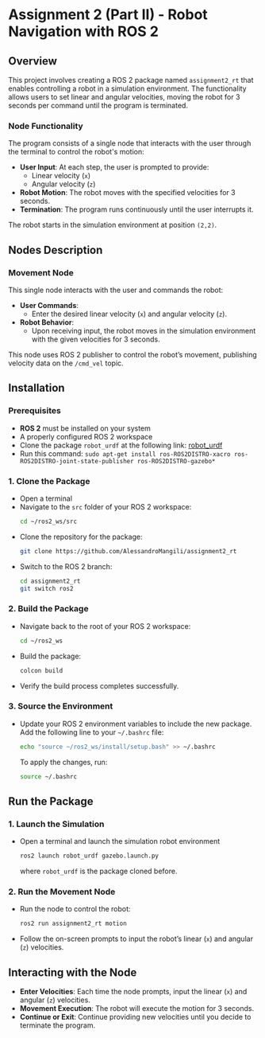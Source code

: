 # Assignment 2 (Part II) - Robot Navigation with ROS 2

## Overview
This project involves creating a ROS 2 package named `assignment2_rt` that enables controlling a robot in a simulation environment. The functionality allows users to set linear and angular velocities, moving the robot for 3 seconds per command until the program is terminated.

### Node Functionality
The program consists of a single node that interacts with the user through the terminal to control the robot's motion:
- **User Input**: At each step, the user is prompted to provide:
  - Linear velocity (`x`)
  - Angular velocity (`z`)
- **Robot Motion**: The robot moves with the specified velocities for 3 seconds.
- **Termination**: The program runs continuously until the user interrupts it.

The robot starts in the simulation environment at position `(2,2)`.

## Nodes Description

### Movement Node
This single node interacts with the user and commands the robot:
- **User Commands**:
  - Enter the desired linear velocity (`x`) and angular velocity (`z`).
- **Robot Behavior**:
  - Upon receiving input, the robot moves in the simulation environment with the given velocities for 3 seconds.

This node uses ROS 2 publisher to control the robot’s movement, publishing velocity data on the `/cmd_vel` topic.

## Installation

### Prerequisites
- **ROS 2** must be installed on your system
- A properly configured ROS 2 workspace
- Clone the package `robot_urdf` at the following link: [robot_urdf](https://github.com/CarmineD8/robot_urdf)
- Run this command: `sudo apt-get install ros-ROS2DISTRO-xacro ros-ROS2DISTRO-joint-state-publisher ros-ROS2DISTRO-gazebo*`

### 1. Clone the Package
- Open a terminal
- Navigate to the `src` folder of your ROS 2 workspace:
  ```bash
  cd ~/ros2_ws/src
  ```
- Clone the repository for the package:
  ```bash
  git clone https://github.com/AlessandroMangili/assignment2_rt
  ```
- Switch to the ROS 2 branch:
  ```bash
  cd assignment2_rt
  git switch ros2
  ```

### 2. Build the Package
- Navigate back to the root of your ROS 2 workspace:
  ```bash
  cd ~/ros2_ws
  ```
- Build the package:
  ```bash
  colcon build
  ```
- Verify the build process completes successfully.

### 3. Source the Environment
- Update your ROS 2 environment variables to include the new package. Add the following line to your `~/.bashrc` file:
  ```bash
  echo "source ~/ros2_ws/install/setup.bash" >> ~/.bashrc
  ```
  To apply the changes, run:
  ```bash
  source ~/.bashrc
  ```

## Run the Package

### 1. Launch the Simulation
- Open a terminal and launch the simulation robot environment
  ```bash
  ros2 launch robot_urdf gazebo.launch.py
  ```
  where `robot_urdf` is the package cloned before.

### 2. Run the Movement Node
- Run the node to control the robot:
  ```bash
  ros2 run assignment2_rt motion
  ```
- Follow the on-screen prompts to input the robot’s linear (`x`) and angular (`z`) velocities.

## Interacting with the Node

- **Enter Velocities**: Each time the node prompts, input the linear (`x`) and angular (`z`) velocities.
- **Movement Execution**: The robot will execute the motion for 3 seconds.
- **Continue or Exit**: Continue providing new velocities until you decide to terminate the program.

